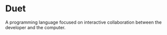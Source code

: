 # Duet

A programming language focused on interactive collaboration between
the developer and the computer.

